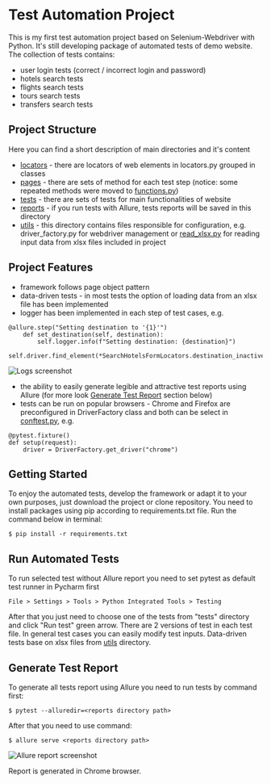 # Test Automation Project

This is my first test automation project based on Selenium-Webdriver with Python. It's still developing package of automated tests of demo website.
The collection of tests contains:
- user login tests (correct / incorrect login and password)
- hotels search tests
- flights search tests
- tours search tests
- transfers search tests

## Project Structure
Here you can find a short description of main directories and it's content
- [locators](locators) - there are locators of web elements in locators.py grouped in classes
- [pages](pages) - there are sets of method for each test step (notice: some repeated methods were moved to [functions.py](utils/functions.py))
- [tests](tests) - there are sets of tests for main functionalities of website
- [reports](reports) - if you run tests with Allure, tests reports will be saved in this directory
- [utils](utils) - this directory contains files responsible for configuration, e.g. driver_factory.py for webdriver management or [read_xlsx.py](utils/read_xlsx.py) for reading input data from xlsx files included in project

## Project Features
- framework follows page object pattern
- data-driven tests - in most tests the option of loading data from an xlsx file has been implemented
- logger has been implemented in each step of test cases, e.g.
```
@allure.step("Setting destination to '{1}'")
    def set_destination(self, destination):
        self.logger.info(f"Setting destination: {destination}")
        self.driver.find_element(*SearchHotelsFormLocators.destination_inactive).click()
```
![Logs screenshot](https://raw.githubusercontent.com/startrug/phptravels-selenium-py/screenshots/logger.png "Logs screenshot")
- the ability to easily generate legible and attractive test reports using Allure (for more look [Generate Test Report](README.md#generate-test-report) section below)
- tests can be run on popular browsers - Chrome and Firefox are preconfigured in DriverFactory class and both can be select in [conftest.py](tests/conftest.py), e.g.
```
@pytest.fixture()
def setup(request):
    driver = DriverFactory.get_driver("chrome")
```


## Getting Started

To enjoy the automated tests, develop the framework or adapt it to your own purposes, just download the project or clone repository. You need to install packages using pip according to requirements.txt file.
Run the command below in terminal:

```
$ pip install -r requirements.txt
```

## Run Automated Tests

To run selected test without Allure report you need to set pytest as default test runner in Pycharm first
```
File > Settings > Tools > Python Integrated Tools > Testing
```
After that you just need to choose one of the tests from "tests" directory and click "Run test" green arrow. There are 2 versions of test in each test file. In general test cases you can easily modify test inputs. Data-driven tests base on xlsx files from [utils](utils) directory. 

## Generate Test Report

To generate all tests report using Allure you need to run tests by command first:
```
$ pytest --alluredir=<reports directory path>
```
After that you need to use command:
```
$ allure serve <reports directory path>
```
![Allure report screenshot](https://raw.githubusercontent.com/startrug/phptravels-selenium-py/screenshots/allure_report.png "Allure report screenshot")

Report is generated in Chrome browser.

